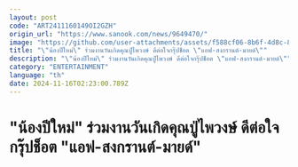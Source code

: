 ```yaml
---
layout: post
code: "ART2411160149OI2GZH"
origin_url: "https://www.sanook.com/news/9649470/"
image: "https://github.com/user-attachments/assets/f588cf06-8b6f-4d8c-8daa-7f477af471bd"
title: "\"น้องปีใหม่\" ร่วมงานวันเกิดคุณปู่ไพวงษ์ ดีต่อใจกรุ๊ปช็อต \"แอฟ-สงกรานต์-มายด์\""
description: "\"น้องปีใหม่\" ร่วมงานวันเกิดคุณปู่ไพวงษ์ ดีต่อใจกรุ๊ปช็อต \"แอฟ-สงกรานต์-มายด์\""
category: "ENTERTAINMENT"
language: "th"
date: 2024-11-16T02:23:00.789Z
---
```


# "น้องปีใหม่" ร่วมงานวันเกิดคุณปู่ไพวงษ์ ดีต่อใจกรุ๊ปช็อต "แอฟ-สงกรานต์-มายด์"
